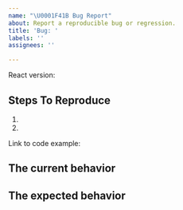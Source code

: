 ```yaml
---
name: "\U0001F41B Bug Report"
about: Report a reproducible bug or regression.
title: 'Bug: '
labels: ''
assignees: ''

---
```


<!--
  Please provide a clear and concise description of what the bug is. Include
  screenshots if needed. Please test using the latest version of the relevant
  React packages to make sure your issue has not already been fixed.
-->

React version:

## Steps To Reproduce

1.
2.

<!--
  Your bug will get fixed much faster if we can run your code and it doesn't
  have dependencies other than React. Issues without reproduction steps or
  code examples may be immediately closed as not actionable.
-->

Link to code example:

<!--
  Please provide a CodeSandbox (https://codesandbox.io/s/new), a link to a
  repository on GitHub, or provide a minimal code example that reproduces the
  problem. You may provide a screenshot of the application if you think it is
  relevant to your bug report. Here are some tips for providing a minimal
  example: https://stackoverflow.com/help/mcve.
-->

## The current behavior


## The expected behavior
